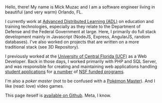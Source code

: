 <span class="h1"></span>

Hello, there! My name is Mick Muzac and I am a software engineer living in beautiful (and very warm) Orlando, FL.

I currently work at [Advanced Distributed Learning (ADL)][adl] on education and training technologies, especially as they relate to the Department of Defense and the Federal Government at large. Here, I primarily do full stack development mainly in Javascript (NodeJS, Express, AngularJS, random databases). I've also worked on projects that are written on a more traditional stack (see 3D Repository).

I previously worked at the [University of Central Florida (UCF)][ucf] as a Web Developer. Back in those days, I worked primarily with PHP and SQL Server, and was responsible for creating and maintaining web applications handling [student applications][gems] for [a number][gems] of [NSF funded programs][yes].

I'm also a *poker master* (not to be confused with a [Pokémon Master][pokemon]). And I like (read: love) video games.

This page iteself is [available on Github][github]. Meta, I know.

[adl]: http://adlnet.gov
[ucf]: http://www.ucf.edu/
[yes]: https://yes.ucf.edu/
[ure]: http://ure.excel.ucf.edu/
[gems]: http://gems.excel.ucf.edu/?home
[pokemon]: http://pokemon.wikia.com/wiki/Pok%C3%A9mon_Master
[github]: https://github.com/mickmuzac/mckmc.com
